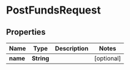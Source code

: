 
# PostFundsRequest

## Properties
Name | Type | Description | Notes
------------ | ------------- | ------------- | -------------
**name** | **String** |  |  [optional]



